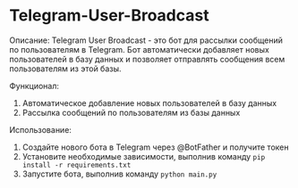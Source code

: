 # Telegram-User-Broadcast

Описание:
Telegram User Broadcast - это бот для рассылки сообщений по пользователям в Telegram. Бот автоматически добавляет новых пользователей в базу данных и позволяет отправлять сообщения всем пользователям из этой базы.

Функционал:
1. Автоматическое добавление новых пользователей в базу данных
2. Рассылка сообщений по пользователям из базы данных

Использование:
1. Создайте нового бота в Telegram через @BotFather и получите токен
2. Установите необходимые зависимости, выполнив команду 
```pip install -r requirements.txt```
3. Запустите бота, выполнив команду 
```python main.py```
